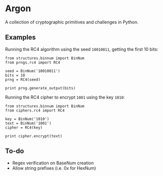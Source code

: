 # Argon

A collection of cryptographic primitives and challenges in Python.

## Examples

Running the RC4 algorithm using the seed `10010011`, getting the first 10 bits:

```
from structures.binnum import BinNum
from prngs.rc4 import RC4

seed = BinNum('10010011')
bits = 10
prng = RC4(seed)

print prng.generate_output(bits)
```

Running the RC4 cipher to encrypt `1001` using the key `1010`:

```
from structures.binnum import BinNum
from ciphers.rc4 import RC4

key = BinNum('1010')
text = BinNum('1001')
cipher = RC4(key)

print cipher.encrypt(text)
```

## To-do

- Regex verification on BaseNum creation
- Allow string prefixes (i.e. 0x for HexNum)
